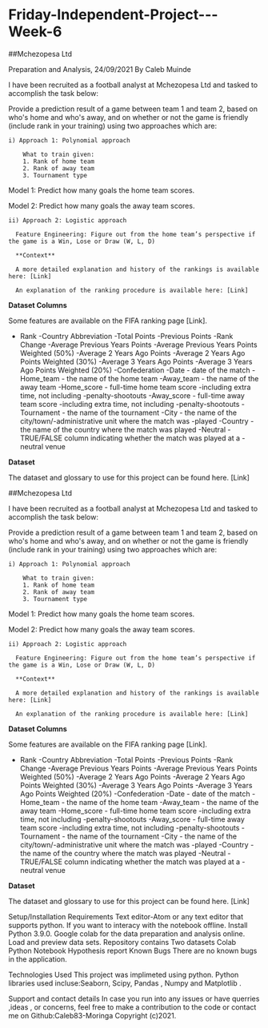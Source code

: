 # Friday-Independent-Project---Week-6

##Mchezopesa Ltd

Preparation and Analysis, 24/09/2021
By Caleb Muinde

I have been recruited as a football analyst at Mchezopesa Ltd and tasked to accomplish the task below:

Provide a prediction result of a game between team 1 and team 2, based on who's home and who's away, and on whether or not the game is friendly (include rank in your training) using two approaches which are:

    i) Approach 1: Polynomial approach

        What to train given:
        1. Rank of home team
        2. Rank of away team
        3. Tournament type
Model 1: Predict how many goals the home team scores.

Model 2: Predict how many goals the away team scores.

    ii) Approach 2: Logistic approach

      Feature Engineering: Figure out from the home team’s perspective if the game is a Win, Lose or Draw (W, L, D)

      **Context**

      A more detailed explanation and history of the rankings is available here: [Link] 

      An explanation of the ranking procedure is available here: [Link]

  **Dataset Columns**

Some features are available on the FIFA ranking page [Link].


- Rank
-Country Abbreviation
-Total Points
-Previous Points
-Rank Change
-Average Previous Years Points
-Average Previous Years Points Weighted (50%)
-Average 2 Years Ago Points
-Average 2 Years Ago Points Weighted (30%)
-Average 3 Years Ago Points
-Average 3 Years Ago Points Weighted (20%)
-Confederation
-Date - date of the match
-Home_team - the name of the home team
-Away_team - the name of the away team
-Home_score - full-time home team score -including extra time, not including -penalty-shootouts
-Away_score - full-time away team score -including extra time, not including -penalty-shootouts
-Tournament - the name of the tournament
-City - the name of the city/town/-administrative unit where the match was -played
-Country - the name of the country where the match was played
-Neutral - TRUE/FALSE column indicating whether the match was played at a -neutral venue

**Dataset**

The dataset and glossary to use for this project can be found here. [Link] 



##Mchezopesa Ltd

I have been recruited as a football analyst at Mchezopesa Ltd and tasked to accomplish the task below:

Provide a prediction result of a game between team 1 and team 2, based on who's home and who's away, and on whether or not the game is friendly (include rank in your training) using two approaches which are:

    i) Approach 1: Polynomial approach

        What to train given:
        1. Rank of home team
        2. Rank of away team
        3. Tournament type
Model 1: Predict how many goals the home team scores.

Model 2: Predict how many goals the away team scores.

    ii) Approach 2: Logistic approach

      Feature Engineering: Figure out from the home team’s perspective if the game is a Win, Lose or Draw (W, L, D)

      **Context**

      A more detailed explanation and history of the rankings is available here: [Link] 

      An explanation of the ranking procedure is available here: [Link]

  **Dataset Columns**

Some features are available on the FIFA ranking page [Link].


- Rank
-Country Abbreviation
-Total Points
-Previous Points
-Rank Change
-Average Previous Years Points
-Average Previous Years Points Weighted (50%)
-Average 2 Years Ago Points
-Average 2 Years Ago Points Weighted (30%)
-Average 3 Years Ago Points
-Average 3 Years Ago Points Weighted (20%)
-Confederation
-Date - date of the match
-Home_team - the name of the home team
-Away_team - the name of the away team
-Home_score - full-time home team score -including extra time, not including -penalty-shootouts
-Away_score - full-time away team score -including extra time, not including -penalty-shootouts
-Tournament - the name of the tournament
-City - the name of the city/town/-administrative unit where the match was -played
-Country - the name of the country where the match was played
-Neutral - TRUE/FALSE column indicating whether the match was played at a -neutral venue

**Dataset**

The dataset and glossary to use for this project can be found here. [Link] 

Setup/Installation Requirements
Text editor-Atom or any text editor that supports python. If you want to interacy with the notebook offline.
Install Python 3.9.0.
Google colab for the data preparation and analysis online.
Load and preview data sets.
Repository contains
Two datasets
Colab Python Notebook
Hypothesis report
Known Bugs
There are no known bugs in the application.

Technologies Used
This project was implimeted using python. Python libraries used incluse:Seaborn, Scipy, Pandas , Numpy and Matplotlib .

Support and contact details
In case you run into any issues or have querries ,ideas , or concerns, feel free to make a contribution to the code or contact me on Github:Caleb83-Moringa Copyright (c)2021.

